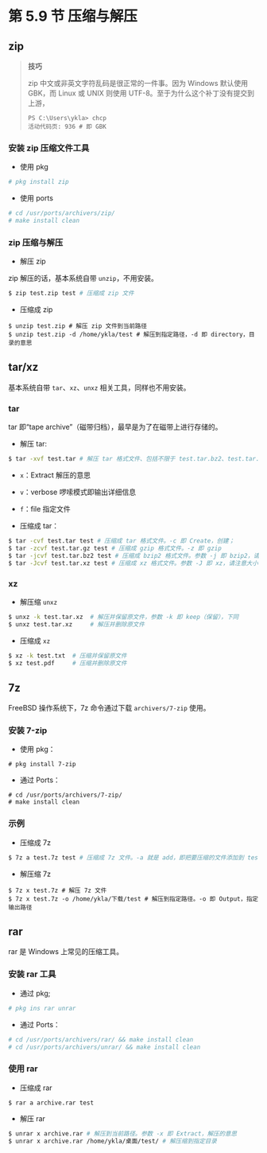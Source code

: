 # 第 5.9 节 压缩与解压

## zip

>**技巧**
>
>zip 中文或非英文字符乱码是很正常的一件事。因为 Windows 默认使用 GBK，而 Linux 或 UNIX 则使用 UTF-8。至于为什么这个补丁没有提交到上游，
>
>```batch
>PS C:\Users\ykla> chcp
>活动代码页: 936 # 即 GBK
>```

### 安装 zip 压缩文件工具

- 使用 pkg
```sh
# pkg install zip
```

- 使用 ports

```sh
# cd /usr/ports/archivers/zip/
# make install clean
```

### zip 压缩与解压



- 解压 zip

zip 解压的话，基本系统自带 `unzip`，不用安装。

```sh
$ zip test.zip test # 压缩成 zip 文件
```

- 压缩成 zip
```
$ unzip test.zip # 解压 zip 文件到当前路径
$ unzip test.zip -d /home/ykla/test # 解压到指定路径，-d 即 directory，目录的意思
```

## tar/xz

基本系统自带 `tar`、`xz`、`unxz` 相关工具，同样也不用安装。

### tar

tar 即“tape archive”（磁带归档），最早是为了在磁带上进行存储的。

- 解压 tar:



```sh
$ tar -xvf test.tar # 解压 tar 格式文件、包括不限于 test.tar.bz2、test.tar.gz、test.tar.xz：
```

- `x`：Extract 解压的意思
- `v`：verbose 啰嗦模式即输出详细信息
- `f`：file 指定文件

- 压缩成 tar：
  
```sh
$ tar -cvf test.tar test # 压缩成 tar 格式文件。-c 即 Create，创建；
$ tar -zcvf test.tar.gz test # 压缩成 gzip 格式文件。-z 即 gzip
$ tar -jcvf test.tar.bz2 test # 压缩成 bzip2 格式文件。参数 -j 即 bzip2，请注意大小写
$ tar -Jcvf test.tar.xz test # 压缩成 xz 格式文件。参数 -J 即 xz，请注意大小写
```

###  xz

- 解压缩 `unxz`

```sh
$ unxz -k test.tar.xz  # 解压并保留原文件，参数 -k 即 keep（保留），下同
$ unxz test.tar.xz     # 解压并删除原文件
```

- 压缩成 `xz`

```sh
$ xz -k test.txt  # 压缩并保留原文件
$ xz test.pdf     # 压缩并删除原文件
```

## 7z

FreeBSD 操作系统下，7z 命令通过下载 `archivers/7-zip` 使用。

### 安装 7-zip

- 使用 pkg：
```
# pkg install 7-zip
```

- 通过 Ports：

```
# cd /usr/ports/archivers/7-zip/
# make install clean
```

### 示例

- 压缩成 7z
  
```sh
$ 7z a test.7z test # 压缩成 7z 文件。-a 就是 add，即把要压缩的文件添加到 test.7z
```

- 解压缩 7z
```
$ 7z x test.7z # 解压 7z 文件
$ 7z x test.7z -o /home/ykla/下载/test # 解压到指定路径。-o 即 Output，指定输出路径
```

## rar

rar 是 Windows 上常见的压缩工具。

### 安装 rar 工具

- 通过 pkg;

```sh
# pkg ins rar unrar
```

- 通过 Ports：

```sh
# cd /usr/ports/archivers/rar/ && make install clean
# cd /usr/ports/archivers/unrar/ && make install clean
```

### 使用 rar

- 压缩成 rar

```
$ rar a archive.rar test
```
- 解压 rar

```sh
$ unrar x archive.rar # 解压到当前路径。参数 -x 即 Extract，解压的意思
$ unrar x archive.rar /home/ykla/桌面/test/ # 解压缩到指定目录
```
